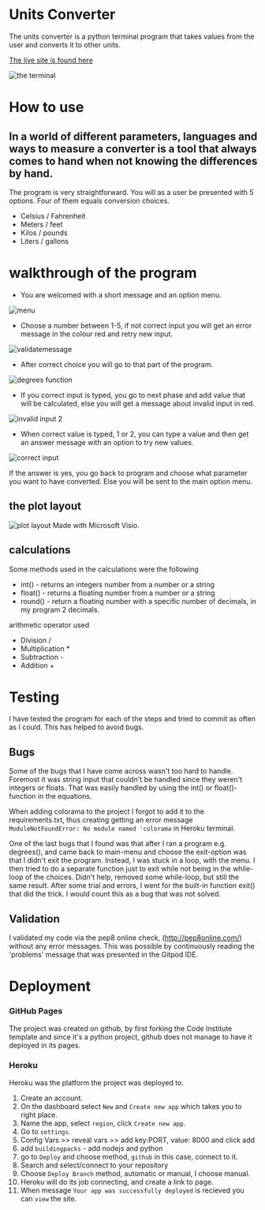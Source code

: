 # Units Converter

The units converter is a python terminal program that takes values from the user and converts it to other units.

[The live site is found here](https://units-converter-awrel.herokuapp.com/)

![the terminal](assets/forReadme/readmeIntro.PNG)

# How to use

## In a world of different parameters, languages and ways to measure a converter is a tool that always comes to hand when not knowing the differences by hand. 

The program is very straightforward. You will as a user be presented with 5 options. Four of them equals conversion choices. 
- Celsius / Fahrenheit
- Meters / feet
- Kilos / pounds
- Liters / gallons

# walkthrough of the program

- You are welcomed with a short message and an option menu.

![menu](/assets/forReadme/menuscreen.PNG)

- Choose a number between 1-5, if not correct input you will get an error message in the colour red and retry new input.

![validatemessage](assets/forReadme/validateMessage.PNG)

- After correct choice you will go to that part of the program. 

![degrees function](assets/forReadme/firstChoice.PNG)

- If you correct input is typed, you go to next phase and add value that will be calculated, else you will get a message about invalid input in red.

![invalid input 2](assets/forReadme/invalidinput.PNG)

- When correct value is typed, 1 or 2, you can type a value and then get an answer message with an option to try new values. 

![correct input](assets/forReadme/correctInput.PNG)

If the answer is yes, you go back to program and choose what parameter you want to have converted. Else you will be sent to the main option menu.

## the plot layout


![plot layout](assets/forReadme/plotlayout.png)
Made with Microsoft Visio.


## calculations

Some methods used in the calculations were the following
- int() - returns an integers number from a number or a string
- float() - returns a floating number from a number or a string
- round() - return a floating number with a specific number of decimals, in my program 2 decimals.

arithmetic operator used
- Division /
- Multiplication \*
- Subtraction -
- Addition +



# Testing
I have tested the program for each of the steps and tried to commit as often as I could. This has helped to avoid bugs. 

## Bugs
Some of the bugs that I have come across wasn't too hard to handle. Foremost it was string input that couldn't be handled since they weren't integers or floats. That was easily handled by using the int() or float()-function in the equations.

When adding colorama to the project I forgot to add it to the requirements.txt, thus creating getting an error message `ModuleNotFoundError: No module named 'colorama`
 in Heroku terminal. 


One of the last bugs that I found was that after I ran a program e.g. degrees(), and came back to main-menu and choose the exit-option was that I didn't exit the program. Instead, I was stuck in a loop, with the menu. I then tried to do a separate function just to exit while not being in the while-loop of the choices. Didn't help, removed some while-loop, but still the same result. After some trial and errors, I went for the built-in function exit() that did the trick. I would count this as a bug that was not solved.  




## Validation
I validated my code via the pep8 online check, (http://pep8online.com/) without any error messages. This was possible by continuously reading the 'problems' message that was presented in the Gitpod IDE. 

# Deployment

### GitHub Pages

The project was created on github, by first forking the Code Institute template and since it's a python project, github does not manage to have it deployed in its pages. 

### Heroku 

Heroku was the platform the project was deployed to.
1. Create an account.
1. On the dashboard select `New` and `Create new app` which takes you to right place.
1. Name the app, select `region`, click `Create new app`.
1. Go to `settings`.
1. Config Vars >> reveal vars >> add key:PORT, value: 8000 and click add
1. add `buildingpacks` - add nodejs and python
1. go to `Deploy` and choose method, `github` in this case, connect to it.
1. Search and select/connect to your repository
1. Choose `Deploy Branch` method, automatic or manual, I choose manual.
1. Heroku will do its job connecting, and create a link to page.
1. When message `Your app was successfully deployed` is recieved you can `view` the site.


